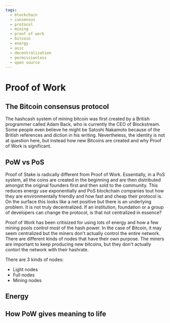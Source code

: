 ```yaml
---
tags:
  - blockchain
  - consensus
  - protocol
  - mining
  - proof of work
  - bitcoin
  - energy
  - asic
  - decentralization
  - permissionless
  - open source
---
```


# Proof of Work

## The Bitcoin consensus protocol

The hashcash system of mining bitcoin was first created by a British programmer called Adam Back, who is currently the CEO of Blockstream.  Some people even believe he might be Satoshi Nakamoto because of the British references and diction in his writing.  Nevertheless, the identity is not at question here, but instead how new Bitcoins are created and why Proof of Work is significant.  

## PoW vs PoS

Proof of Stake is radically different from Proof of Work.  Essentially, in a PoS system, all the coins are created in the beginning and are then distributed amongst the original founders first and then sold to the community.  This reduces energy use exponentially and PoS blockchain companies tout how they are environmentally friendly and how fast and cheap their protocol is.  On the surface this looks like a net positive but there is an underlying problem.  It is not truly decentralized.  If an institution, foundation or a group of developers can change the protocol, is that not centralized in essence?  

Proof of Work has been critisized for using lots of energy and how a few mining pools control most of the hash power.  In the case of Bitcoin, it may seem centralized but the miners don't actually control the entire network.  There are different kinds of nodes that have their own purpose.  The miners are important to keep producing new bitcoins, but they don't actually contorl the network with their hashrate.  

There are 3 kinds of nodes:

- Light nodes
- Full nodes
- Mining nodes

## Energy

## How PoW gives meaning to life





